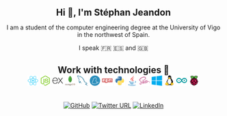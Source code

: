 <!DOCTYPE html>
<html lang="es">

<head>
    <style>
        * {
            padding: 0;
            margin: 0;
            text-align: center;
        }
    </style>
</head>

<body>
    <section>
        <div>
            <h1 align="center">Hi 👋, I'm Stéphan Jeandon</h1>
            <p>I am a student of the computer engineering degree at the University of Vigo in the northwest of Spain.</p>
            <p>I speak 🇫🇷 🇪🇸 and 🇬🇧</p>
        </div>
        <div align="center">
            <h2>Work with technologies 🚀</h2>
            <a href="https://reactjs.org/"><img src="https://raw.githubusercontent.com/devicons/devicon/master/icons/react/react-original.svg" alt="ReactJs" width="25" height="25"/></a>
            <a href="https://nodejs.org/en/"><img src="https://raw.githubusercontent.com/devicons/devicon/master/icons/nodejs/nodejs-original.svg" alt="NodeJs" width="25" height="25"/></a>
            <a href="https://expressjs.com/"><img src="https://raw.githubusercontent.com/devicons/devicon/master/icons/express/express-original.svg" alt="ExpressJs" width="25" height="25"/></a>
            <a href="https://www.mongodb.com/"><img src="https://raw.githubusercontent.com/devicons/devicon/master/icons/mongodb/mongodb-original-wordmark.svg" alt="MongoDB" width="25" height="25"/></a>
            <a href="https://www.mysql.com/"><img src="https://raw.githubusercontent.com/devicons/devicon/master/icons/mysql/mysql-plain.svg" alt="MySQL" width="25" height="25"/></a>
            <a href="https://yarnpkg.com/"><img src="https://raw.githubusercontent.com/devicons/devicon/master/icons/yarn/yarn-original.svg" alt="MongoDB" width="25" height="25"/></a>
            <a href="https://npmjs.com/"><img src="https://raw.githubusercontent.com/devicons/devicon/master/icons/npm/npm-original-wordmark.svg" alt="npm" width="25" height="25"/></a>
            <a href="https://www.python.org/"><img src="https://raw.githubusercontent.com/devicons/devicon/master/icons/python/python-original.svg" alt="Python" width="25" height="25"/></a>
            <a href="https://www.java.com/es/download/"><img src="https://raw.githubusercontent.com/devicons/devicon/master/icons/java/java-original.svg" alt="Java" width="25" height="25"/></a>
            <a href="https://sass-lang.com/"><img src="https://raw.githubusercontent.com/devicons/devicon/master/icons/sass/sass-original.svg" alt="SaSS" width="25" height="25"/></a>
            <a href="https://www.microsoft.com/"><img src="https://raw.githubusercontent.com/devicons/devicon/master/icons/windows8/windows8-original.svg" alt="Windows" width="25" height="25"/></a>
            <a href="https://www.linux.org/"><img src="https://raw.githubusercontent.com/devicons/devicon/master/icons/linux/linux-original.svg" alt="Linux" width="25" height="25"/></a>
            <a href="https://www.arduino.cc/"><img src="https://raw.githubusercontent.com/devicons/devicon/master/icons/arduino/arduino-original.svg" alt="Arduino" width="25" height="25"/></a>
            <a href="https://www.raspberrypi.com/"><img src="https://raw.githubusercontent.com/devicons/devicon/master/icons/raspberrypi/raspberrypi-original.svg" alt="Raspberry" width="25" height="25"/></a>
        </div>
        <br></br>
        <div align="center">
            <a href="https://github.com/StephanJ98"><img src="https://img.shields.io/github/followers/StephanJ98.svg?label=GitHub&style=social" alt="GitHub"></a>
            <a href="https://github.com/StephanJ98"><img alt="Twitter URL" src="https://img.shields.io/twitter/url?style=social&url=https%3A%2F%2Ftwitter.com%2FDStephanJ"></a>
            <a href="https://www.linkedin.com/in/diegostephanjeandonrodriguez/"><img src="https://img.shields.io/badge/LinkedIn--_.svg?style=social&logo=linkedin" alt="LinkedIn"></a>
        </div>
    </section>
</body>
</html>
